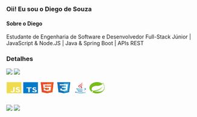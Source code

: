 ### Oii! Eu sou o Diego de Souza
 
#### Sobre o Diego
Estudante de Engenharia de Software e Desenvolvedor Full-Stack Júnior | JavaScript & Node.JS | Java & Spring Boot | APIs REST

### Detalhes

<div>
<img width="350em" src="https://github-readme-stats.vercel.app/api?username=DiegoSouza01&show_icons=true&count_private=true&theme=codeSTACKr"/> <img width= "267em" src= "https://github-readme-stats.vercel.app/api/top-langs/?username=DiegoSouza01&layout=compact"/>
</div>
   
<div style="display: inline_block"><br>
  <img align="center" alt="DiegoSouza01-Js" height="30" width="40" src="https://raw.githubusercontent.com/devicons/devicon/master/icons/javascript/javascript-plain.svg">
  <img align="center" alt="DiegoSouza01-Ts" height="30" width="40" src="https://raw.githubusercontent.com/devicons/devicon/master/icons/typescript/typescript-plain.svg">
  <img align="center" alt="DiegoSouza01-HTML" height="30" width="40" src="https://raw.githubusercontent.com/devicons/devicon/master/icons/html5/html5-original.svg">
  <img align="center" alt="DiegoSouza01-CSS" height="30" width="40" src="https://raw.githubusercontent.com/devicons/devicon/master/icons/css3/css3-original.svg">
  <img align="center" alt="DiegoSouza01-java" height="30" width="40" src="https://raw.githubusercontent.com/devicons/devicon/master/icons/java/java-original.svg">
 <img align="center" alt="DiegoSouza01-spring" height="30" width="40" src="https://raw.githubusercontent.com/devicons/devicon/master/icons/spring/spring-original.svg">
</div>

##

<div>
  <a href = "diegodecstraid@gmail.com"><img src="https://img.shields.io/badge/-Gmail-%23333?style=for-the-badge&logo=gmail&logoColor=red" target="_blank"></a>
  <a href="https://www.linkedin.com/in/diego-souza-dev/" target="_blank"><img src="https://img.shields.io/badge/-LinkedIn-%230077B5?style=for-the-badge&logo=linkedin&logoColor=white" target="_blank"></a> 
</div>

